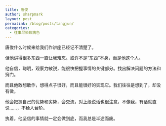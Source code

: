 ```yaml
---
title: 唐俊
author: sharpmark
layout: post
permalink: /blog/posts/tangjun/
categories:
  - 往事尽染玫瑰色
---
```

唐俊什么时候来给我们作讲座已经记不清楚了。

但他讲得很多东西一直让我难忘。或许不是“东西”本身，而是他这个人。

他自信，聪明，观察力敏锐，能很快把握事情的关键部分。找出解决问题的方法和窍门。

而且他敢想敢作，想得点子很好，而且能很好的实现它。我们往往是想到了，却没有做。

他会把握自己的优势和劣势，会交流，对上级说话也很注意，不像我，有话就直说……，不给人台阶。

执着，他坚信的事情就一定会做到底，而我总是半途而废。